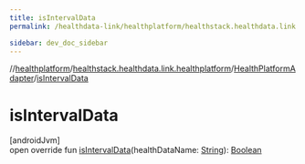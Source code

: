 ```yaml
---
title: isIntervalData
permalink: /healthdata-link/healthplatform/healthstack.healthdata.link.healthplatform/-health-platform-adapter/is-interval-data.html

sidebar: dev_doc_sidebar
---
```

//[healthplatform](../../../index.html)/[healthstack.healthdata.link.healthplatform](../index.html)/[HealthPlatformAdapter](index.html)/[isIntervalData](is-interval-data.html)



# isIntervalData



[androidJvm]\
open override fun [isIntervalData](is-interval-data.html)(healthDataName: [String](https://kotlinlang.org/api/latest/jvm/stdlib/kotlin/-string/index.html)): [Boolean](https://kotlinlang.org/api/latest/jvm/stdlib/kotlin/-boolean/index.html)




